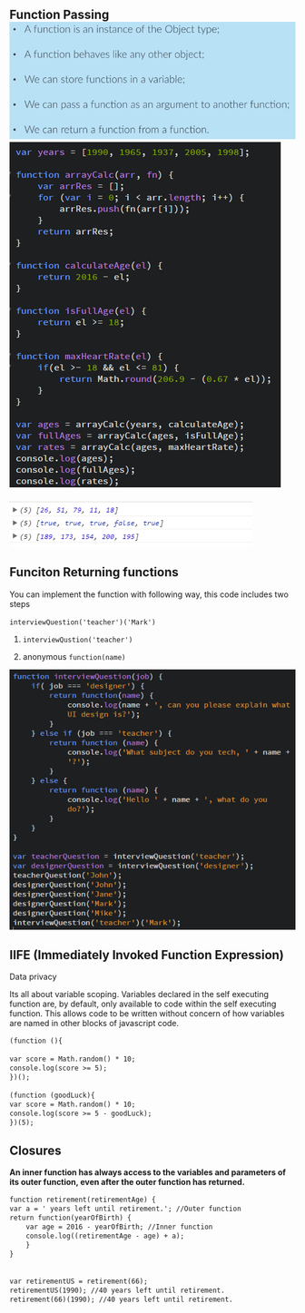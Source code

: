 ## Function Passing![](/assets/js-20)![](/assets/js-21)

![](/assets/js-22)

## Funciton Returning functions

You can implement the function with following way, this code includes two steps

`interviewQuestion('teacher')('Mark')`

1. `interviewQustion('teacher')`

2. anonymous `function(name)`

![](/assets/js-23)

## IIFE \(Immediately Invoked Function Expression\)

Data privacy

Its all about variable scoping. Variables declared in the self executing function are, by default, only available to code within the self executing function. This allows code to be written without concern of how variables are named in other blocks of javascript code.

```
(function (){

var score = Math.random() * 10;
console.log(score >= 5);
})();

(function (goodLuck){
var score = Math.random() * 10;
console.log(score >= 5 - goodLuck);
})(5);
```

## Closures

**An inner function has always access to the variables and parameters of its outer function, even after the outer function has returned.**

```
function retirement(retirementAge) {
var a = ' years left until retirement.'; //Outer function
return function(yearOfBirth) {
    var age = 2016 - yearOfBirth; //Inner function
    console.log((retirementAge - age) + a);
    }
}


var retirementUS = retirement(66);
retirementUS(1990); //40 years left until retirement.
retirement(66)(1990); //40 years left until retirement.
```







